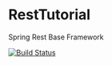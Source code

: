 # RestTutorial
Spring Rest Base Framework

[![Build Status](https://travis-ci.org/ArpitSuthar/RestTutoriak.svg?branch=master)](https://travis-ci.org/ArpitSuthar/RestTutoriak)
